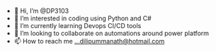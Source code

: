 - 👋 Hi, I’m @DP3103
- 👀 I’m interested in coding using Python and C#
- 🌱 I’m currently learning Devops CI/CD tools
- 💞️ I’m looking to collaborate on automations around power platform
- 📫 How to reach me ...dilipummanath@hotmail.com

<!---
DP3103/DP3103 is a ✨ special ✨ repository because its `README.md` (this file) appears on your GitHub profile.
You can click the Preview link to take a look at your changes.
--->
